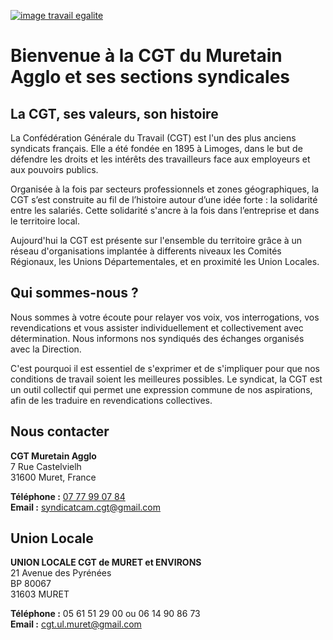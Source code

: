 [![image travail egalite](https://syndicatcam.github.io/cgt-muretain-agglo/assets/images/travailegalite2.jpg)](https://syndicatcam.github.io/cgt-muretain-agglo/assets/images/travailegalite2.jpg)



# Bienvenue à la CGT du Muretain Agglo et ses sections syndicales 

## La CGT, ses valeurs, son histoire 

La Confédération Générale du Travail (CGT) est l'un des plus anciens syndicats français. Elle a été fondée en 1895 à Limoges, dans le but de défendre les droits et les intérêts des travailleurs face aux employeurs et aux pouvoirs publics.


Organisée à la fois par secteurs professionnels et zones géographiques, la CGT s’est construite au fil de l’histoire autour d’une idée forte : la solidarité entre les salariés. Cette solidarité s'ancre à la fois dans l’entreprise et dans le territoire local.

Aujourd'hui la CGT est présente sur l'ensemble du territoire grâce à un réseau d'organisations implantée à differents niveaux les Comités Régionaux, les Unions Départementales, et en proximité les Union Locales. 


## Qui sommes-nous ?


Nous sommes à votre écoute pour relayer vos voix, vos interrogations, vos revendications et vous assister individuellement et collectivement avec détermination. 
Nous informons nos syndiqués des échanges organisés avec la Direction. 

C'est pourquoi il est essentiel de s'exprimer et de s'impliquer pour que nos conditions de travail soient les meilleures possibles. 
Le syndicat, la CGT est un outil collectif qui permet une expression commune de nos aspirations, afin de les traduire en revendications collectives. 



## Nous contacter

**CGT Muretain Agglo**  
7 Rue Castelvielh  
31600 Muret, France

**Téléphone :** [07 77 99 07 84](tel:0777990784)  
**Email :** [syndicatcam.cgt@gmail.com](mailto:syndicatcam.cgt@gmail.com)

## Union Locale

**UNION LOCALE CGT de MURET et ENVIRONS**  
21 Avenue des Pyrénées  
BP 80067  
31603 MURET

**Téléphone :** 05 61 51 29 00 ou 06 14 90 86 73  
**Email :** [cgt.ul.muret@gmail.com](mailto:cgt.ul.muret@gmail.com)

